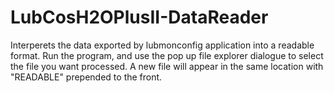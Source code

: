 # LubCosH2OPlusII-DataReader
Interperets the data exported by lubmonconfig application into a readable format.
Run the program, and use the pop up file explorer dialogue to select the file you want processed.
A new file will appear in the same location with "READABLE" prepended to the front.
